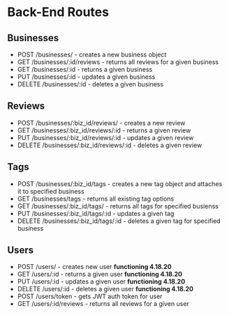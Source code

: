 # Back-End Routes

## **Businesses**

* POST /businesses/ - creates a new business object
* GET /businesses/:id/reviews - returns all reviews for a given business
* GET /businesses/:id - returns a given business
* PUT /businesses/:id - updates a given business
* DELETE /businesses/:id - deletes a given business
 
## **Reviews**
 
* POST /businesses/:biz_id/reviews/ - creates a new review
* GET /businesses/:biz_id/reviews/:id - returns a given review
* PUT /businesses/:biz_id/reviews/:id - updates a given review
* DELETE /businesses/:biz_id/reviews/:id - deletes a given review
 
## **Tags**
 
* POST /businesses/:biz_id/tags - creates a new tag object and attaches it to specified business
* GET /businesses/tags - returns all existing tag options
* GET /businesses/:biz_id/tags/ - returns all tags for specified busienss
* PUT /businesses/:biz_id/tags/:id - updates a given tag
* DELETE /businesses/:biz_id/tags/:id - deletes a given tag for specified business
 
## **Users**
 
* POST /users/ - creates new user **functioning 4.18.20**
* GET /users/:id - returns a given user **functioning 4.18.20**
* PUT /users/:id - updates a given user **functioning 4.18.20**
* DELETE /users/:id - deletes a given user **functioning 4.18.20**
* POST /users/token - gets JWT auth token for user
* GET /users/:id/reviews - returns all reviews for a given user